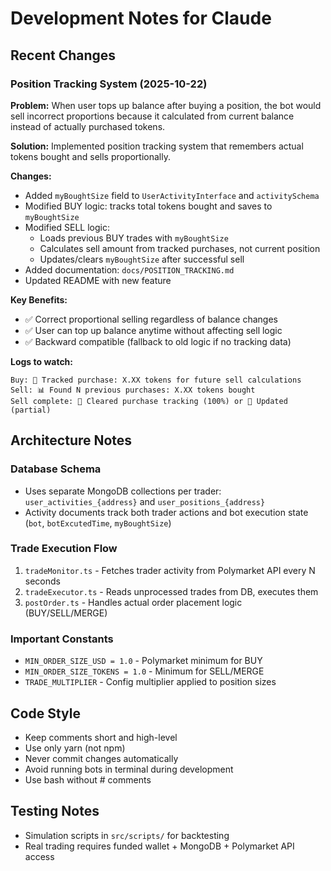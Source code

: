 # Development Notes for Claude

## Recent Changes

### Position Tracking System (2025-10-22)

**Problem:** When user tops up balance after buying a position, the bot would sell incorrect proportions because it calculated from current balance instead of actually purchased tokens.

**Solution:** Implemented position tracking system that remembers actual tokens bought and sells proportionally.

**Changes:**

- Added `myBoughtSize` field to `UserActivityInterface` and `activitySchema`
- Modified BUY logic: tracks total tokens bought and saves to `myBoughtSize`
- Modified SELL logic:
    - Loads previous BUY trades with `myBoughtSize`
    - Calculates sell amount from tracked purchases, not current position
    - Updates/clears `myBoughtSize` after successful sell
- Added documentation: `docs/POSITION_TRACKING.md`
- Updated README with new feature

**Key Benefits:**

- ✅ Correct proportional selling regardless of balance changes
- ✅ User can top up balance anytime without affecting sell logic
- ✅ Backward compatible (fallback to old logic if no tracking data)

**Logs to watch:**

```
Buy: 📝 Tracked purchase: X.XX tokens for future sell calculations
Sell: 📊 Found N previous purchases: X.XX tokens bought
Sell complete: 🧹 Cleared purchase tracking (100%) or 📝 Updated (partial)
```

## Architecture Notes

### Database Schema

- Uses separate MongoDB collections per trader: `user_activities_{address}` and `user_positions_{address}`
- Activity documents track both trader actions and bot execution state (`bot`, `botExcutedTime`, `myBoughtSize`)

### Trade Execution Flow

1. `tradeMonitor.ts` - Fetches trader activity from Polymarket API every N seconds
2. `tradeExecutor.ts` - Reads unprocessed trades from DB, executes them
3. `postOrder.ts` - Handles actual order placement logic (BUY/SELL/MERGE)

### Important Constants

- `MIN_ORDER_SIZE_USD = 1.0` - Polymarket minimum for BUY
- `MIN_ORDER_SIZE_TOKENS = 1.0` - Minimum for SELL/MERGE
- `TRADE_MULTIPLIER` - Config multiplier applied to position sizes

## Code Style

- Keep comments short and high-level
- Use only yarn (not npm)
- Never commit changes automatically
- Avoid running bots in terminal during development
- Use bash without # comments

## Testing Notes

- Simulation scripts in `src/scripts/` for backtesting
- Real trading requires funded wallet + MongoDB + Polymarket API access
